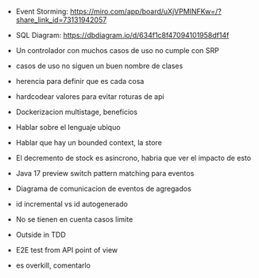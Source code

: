 * Event Storming: https://miro.com/app/board/uXjVPMINFKw=/?share_link_id=73131942057
* SQL Diagram: https://dbdiagram.io/d/634f1c8f47094101958df14f

* Un controlador con muchos casos de uso no cumple con SRP
* casos de uso no siguen un buen nombre de clases
* herencia para definir que es cada cosa
* hardcodear valores para evitar roturas de api
* Dockerizacion multistage, beneficios
* Hablar sobre el lenguaje ubiquo
* Hablar que hay un bounded context, la store
* El decremento de stock es asincrono, habria que ver el impacto de esto
* Java 17 preview switch pattern matching para eventos
* Diagrama de comunicacion de eventos de agregados
* id incremental vs id autogenerado
* No se tienen en cuenta casos limite
* Outside in TDD
* E2E test from API point of view
* es overkill, comentarlo
